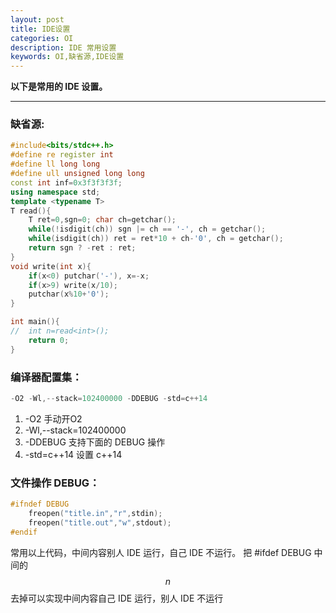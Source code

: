 ```yaml
---
layout: post
title: IDE设置
categories: OI
description: IDE 常用设置
keywords: OI,缺省源,IDE设置
---
```


**以下是常用的 IDE 设置。**

----------------


### 缺省源:
```cpp
#include<bits/stdc++.h>
#define re register int
#define ll long long
#define ull unsigned long long
const int inf=0x3f3f3f3f;
using namespace std;
template <typename T>
T read(){
	T ret=0,sgn=0; char ch=getchar();
	while(!isdigit(ch)) sgn |= ch == '-', ch = getchar();
	while(isdigit(ch)) ret = ret*10 + ch-'0', ch = getchar();
	return sgn ? -ret : ret;
}
void write(int x){
	if(x<0) putchar('-'), x=-x;
	if(x>9) write(x/10);
	putchar(x%10+'0');
}

int main(){
//	int n=read<int>();
	return 0;
}
```


### 编译器配置集：
```cpp
-O2 -Wl,--stack=102400000 -DDEBUG -std=c++14
```
1. -O2 手动开O2 
1. -Wl,--stack=102400000
1. -DDEBUG 支持下面的 DEBUG 操作
1. -std=c++14 设置 c++14


### 文件操作 DEBUG：
```cpp
#ifndef DEBUG
	freopen("title.in","r",stdin);
	freopen("title.out","w",stdout);
#endif
```
常用以上代码，中间内容别人 IDE 运行，自己 IDE 不运行。
把 #ifdef DEBUG 中间的 $$n$$ 去掉可以实现中间内容自己 IDE 运行，别人 IDE 不运行


